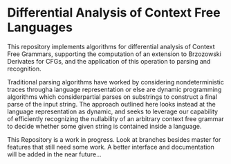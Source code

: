 # Differential Analysis of Context Free Languages

This repository implements algorithms for differential analysis of Context Free Grammars, supporting the computation of an extension to Brzozowski Derivates for CFGs, and the application of this operation to parsing and recognition.

Traditional parsing algorithms have worked by considering nondeterministic traces througha language representation or else are dynamic programming algorithms which considerpartial parses on substrings to construct a final parse of the input string.  The approach outlined here looks instead at the language representation as dynamic, and seeks to leverage our capability of efficiently recognizing the nullability of an arbitrary context free grammar to decide whether some given string is contained inside a language.

This Repository is a work in progress. Look at branches besides master for features that still need some work. A better interface and documentation will be added in the near future...
